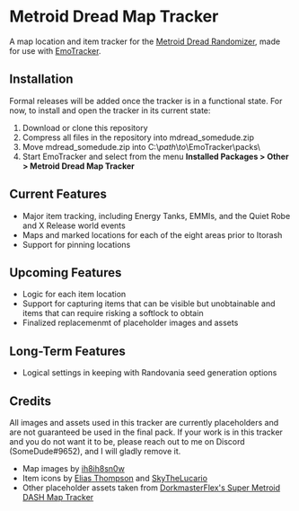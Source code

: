 # Metroid Dread Map Tracker

A map location and item tracker for the [Metroid Dread Randomizer](https://github.com/randovania/randovania), made for use with [EmoTracker](https://emotracker.net/).

## Installation

Formal releases will be added once the tracker is in a functional state. For now, to install and open the tracker in its current state:

1. Download or clone this repository
2. Compress all files in the repository into mdread_somedude.zip
3. Move mdread_somedude.zip into C:\\*path*\\*to*\\EmoTracker\\packs\\
4. Start EmoTracker and select from the menu **Installed Packages > Other > Metroid Dread Map Tracker**

## Current Features

 - Major item tracking, including Energy Tanks, EMMIs, and the Quiet Robe and X Release world events
 - Maps and marked locations for each of the eight areas prior to Itorash
 - Support for pinning locations

## Upcoming Features

 - Logic for each item location
 - Support for capturing items that can be visible but unobtainable and items that can require risking a softlock to obtain
 - Finalized replacemenmt of placeholder images and assets

## Long-Term Features

 - Logical settings in keeping with Randovania seed generation options

## Credits

All images and assets used in this tracker are currently placeholders and are not guaranteed be used in the final pack.
If your work is in this tracker and you do not want it to be, please reach out to me on Discord (SomeDude#9652), and I will gladly remove it.

 - Map images by [ih8ih8sn0w](https://github.com/ih8ih8sn0w/Metroid-Dread-Maps)
 - Item icons by [Elias Thompson](https://github.com/eliasthompson/simple-metroid-dread-rando-tracker) and [SkyTheLucario](https://discord.com/channels/855892393048014858/888948779372404788/901964013192228934)
 - Other placeholder assets taken from [DorkmasterFlex's Super Metroid DASH Map Tracker](https://github.com/DorkmasterFlek/smdash_emotracker)
